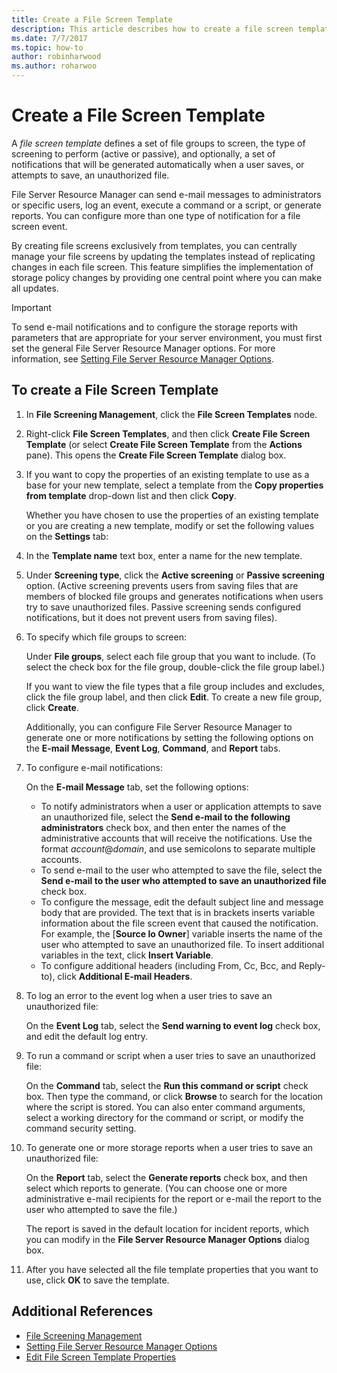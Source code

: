 ```yaml
---
title: Create a File Screen Template
description: This article describes how to create a file screen template
ms.date: 7/7/2017
ms.topic: how-to
author: robinharwood
ms.author: roharwoo
---
```

# Create a File Screen Template

A *file screen template* defines a set of file groups to screen, the type of screening to perform (active or passive), and optionally, a set of notifications that will be generated automatically when a user saves, or attempts to save, an unauthorized file.

File Server Resource Manager can send e-mail messages to administrators or specific users, log an event, execute a command or a script, or generate reports. You can configure more than one type of notification for a file screen event.

By creating file screens exclusively from templates, you can centrally manage your file screens by updating the templates instead of replicating changes in each file screen. This feature simplifies the implementation of storage policy changes by providing one central point where you can make all updates.

> [!Important]
> To send e-mail notifications and to configure the storage reports with parameters that are appropriate for your server environment, you must first set the general File Server Resource Manager options. For more information, see [Setting File Server Resource Manager Options](setting-file-server-resource-manager-options.md).

## To create a File Screen Template

1.  In **File Screening Management**, click the **File Screen Templates** node.

2.  Right-click **File Screen Templates**, and then click **Create File Screen Template** (or select **Create File Screen Template** from the **Actions** pane). This opens the **Create File Screen Template** dialog box.

3.  If you want to copy the properties of an existing template to use as a base for your new template, select a template from the **Copy properties from template** drop-down list and then click **Copy**.

    Whether you have chosen to use the properties of an existing template or you are creating a new template, modify or set the following values on the **Settings** tab:

4.  In the **Template name** text box, enter a name for the new template.

5.  Under **Screening type**, click the **Active screening** or **Passive screening** option. (Active screening prevents users from saving files that are members of blocked file groups and generates notifications when users try to save unauthorized files. Passive screening sends configured notifications, but it does not prevent users from saving files).

6.  To specify which file groups to screen:

    Under **File groups**, select each file group that you want to include. (To select the check box for the file group, double-click the file group label.)

    If you want to view the file types that a file group includes and excludes, click the file group label, and then click **Edit**. To create a new file group, click **Create**.

    Additionally, you can configure File Server Resource Manager to generate one or more notifications by setting the following options on the **E-mail Message**, **Event Log**, **Command**, and **Report** tabs.

7.  To configure e-mail notifications:

    On the **E-mail Message** tab, set the following options:

    -   To notify administrators when a user or application attempts to save an unauthorized file, select the **Send e-mail to the following administrators** check box, and then enter the names of the administrative accounts that will receive the notifications. Use the format *account*@*domain*, and use semicolons to separate multiple accounts.
    -   To send e-mail to the user who attempted to save the file, select the **Send e-mail to the user who attempted to save an unauthorized file** check box.
    -   To configure the message, edit the default subject line and message body that are provided. The text that is in brackets inserts variable information about the file screen event that caused the notification. For example, the \[**Source Io Owner**\] variable inserts the name of the user who attempted to save an unauthorized file. To insert additional variables in the text, click **Insert Variable**.
    -   To configure additional headers (including From, Cc, Bcc, and Reply-to), click **Additional E-mail Headers**.

8.  To log an error to the event log when a user tries to save an unauthorized file:

    On the **Event Log** tab, select the **Send warning to event log** check box, and edit the default log entry.

9.  To run a command or script when a user tries to save an unauthorized file:

    On the **Command** tab, select the **Run this command or script** check box. Then type the command, or click **Browse** to search for the location where the script is stored. You can also enter command arguments, select a working directory for the command or script, or modify the command security setting.

10. To generate one or more storage reports when a user tries to save an unauthorized file:

    On the **Report** tab, select the **Generate reports** check box, and then select which reports to generate. (You can choose one or more administrative e-mail recipients for the report or e-mail the report to the user who attempted to save the file.)

    The report is saved in the default location for incident reports, which you can modify in the **File Server Resource Manager Options** dialog box.

11. After you have selected all the file template properties that you want to use, click **OK** to save the template.

## Additional References

-   [File Screening Management](file-screening-management.md)
-   [Setting File Server Resource Manager Options](setting-file-server-resource-manager-options.md)
-   [Edit File Screen Template Properties](edit-file-screen-template-properties.md)


